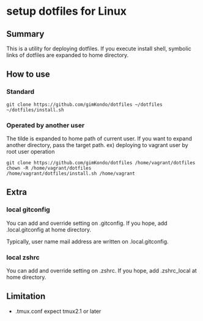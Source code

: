 # setup dotfiles for Linux
## Summary
This is a utility for deploying dotfiles.
If you execute install shell, symbolic links of dotfiles are expanded to home directory.

## How to use
### Standard
```
git clone https://github.com/gimKondo/dotfiles ~/dotfiles
~/dotfiles/install.sh
```

### Operated by another user
The tilde is expanded to home path of current user.
If you want to expand another directory, pass the target path.
ex) deploying to vagrant user by root user operation

```
git clone https://github.com/gimKondo/dotfiles /home/vagrant/dotfiles
chown -R /home/vagrant/dotfiles
/home/vagrant/dotfiles/install.sh /home/vagrant
```

## Extra
### local gitconfig
You can add and override setting on .gitconfig.
If you hope, add .local.gitconfig at home directory.

Typically, user name mail address are written on .local.gitconfig.

### local zshrc
You can add and override setting on .zshrc.
If you hope, add .zshrc_local at home directory.

## Limitation
- .tmux.conf expect tmux2.1 or later
